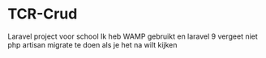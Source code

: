 # TCR-Crud
Laravel project voor school
Ik heb WAMP gebruikt en laravel 9
vergeet niet php artisan migrate te doen als je het na wilt kijken
